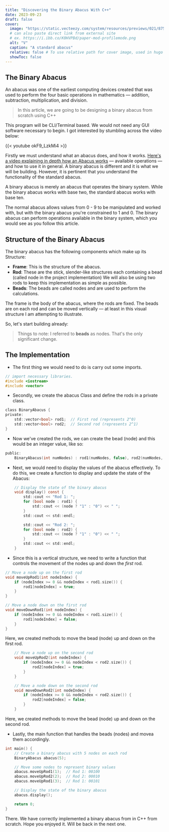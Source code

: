 ```yaml
---
title: "Discovering the Binary Abacus With C++"
date: 2023-09-23
draft: false
cover:
  image: "https://static.vecteezy.com/system/resources/previews/021/875/452/original/wooden-abacus-outline-drawing-illustration-isometric-style-3d-colored-abacus-ancient-calculator-calculating-tool-with-wooden-beads-sliding-on-wires-chinese-abacus-line-art-vector.jpg"
  # can also paste direct link from external site
  # ex. https://i.ibb.co/K0HVPBd/paper-mod-profilemode.png
  alt: "V"
  caption: "A standard abacus"
  relative: false # To use relative path for cover image, used in hugo Page-bundles
  showToc: false
---
```


## The Binary Abacus

An abacus was one of the earliest computing devices created that was used to
perform the four basic operations in mathematics — addition, subtraction,
multiplication, and division.

> In this article, we are going to be designing a binary abacus from scratch
> using C++

This program will be CLI/Terminal based. We would not need any GUI software
necessary to begin. I got interested by stumbling across the video below:

{{< youtube okF9_LzkMi4 >}}

Firstly we must understand what an abacus does, and how it works.
[Here's a video
explaining in depth how an Abacus works](https://www.youtube.com/watch?v=A1eItdu85hM)
— available operations — and how to use it in general. A binary abacus is
different and it is what we will be building. However, it is pertinent that you
understand the functionality of the standard abacus.

A binary abacus is merely an abacus that operates the binary system. While the
binary abacus works with base two, the standard abacus works with base ten.

The normal abacus allows values from 0 - 9 to be manipulated and worked with,
but with the binary abacus you're constrained to 1 and 0. The binary abacus can
perform operations available in the binary system, which you would see as you
follow this article.

## Structure of the Binary Abacus

The binary abacus has the following components which make up its Structure:

- **Frame**: This is the structure of the abacus.
- **Rod**: These are the stick, slender-like structures each containing a bead
  (called node in the project implementation) We will also be using two rods to
  keep this implementation as simple as possible.
- **Beads**: The beads are called nodes and are used to perform the
  calculations.

The frame is the body of the abacus, where the rods are fixed. The beads are on
each rod and can be moved vertically — at least in this visual structure I am
attempting to illustrate.

So, let's start building already:

> Things to note: I referred to **beads** as nodes. That's the only significant
> change.

## The Implementation

- The first thing we would need to do is carry out some imports.

```c
// import necessary libraries.
#include <iostream>
#include <vector>
```

- Secondly, we create the abacus Class and define the rods in a private class.

```c
class BinaryAbacus {
private:
    std::vector<bool> rod1;  // First rod (represents 2^0)
    std::vector<bool> rod2;  // Second rod (represents 2^1)
}
```

- Now we've created the rods, we can create the bead (node) and this would be an
  integer value, like so:

```c
public:
    BinaryAbacus(int numNodes) : rod1(numNodes, false), rod2(numNodes, false) {}
```

- Next, we would need to display the values of the abacus effectively. To do
  this, we create a function to display and update the state of the Abacus:

```c
    // Display the state of the binary abacus
    void display() const {
        std::cout << "Rod 1: ";
        for (bool node : rod1) {
            std::cout << (node ? "1" : "0") << " ";
        }
        std::cout << std::endl;

        std::cout << "Rod 2: ";
        for (bool node : rod2) {
            std::cout << (node ? "1" : "0") << " ";
        }
        std::cout << std::endl;
    }
```

- Since this is a vertical structure, we need to write a function that controls
  the movement of the nodes up and down the _first_ rod.

```c
// Move a node up on the first rod
void moveUpRod1(int nodeIndex) {
    if (nodeIndex >= 0 && nodeIndex < rod1.size()) {
        rod1[nodeIndex] = true;
    }
}
```

```c
// Move a node down on the first rod
void moveDownRod1(int nodeIndex) {
    if (nodeIndex >= 0 && nodeIndex < rod1.size()) {
        rod1[nodeIndex] = false;
    }
}
```

Here, we created methods to move the bead (node) up and down on the first rod.

```c
    // Move a node up on the second rod
    void moveUpRod2(int nodeIndex) {
        if (nodeIndex >= 0 && nodeIndex < rod2.size()) {
            rod2[nodeIndex] = true;
        }
    }

    // Move a node down on the second rod
    void moveDownRod2(int nodeIndex) {
        if (nodeIndex >= 0 && nodeIndex < rod2.size()) {
            rod2[nodeIndex] = false;
        }
    }
```

Here, we created methods to move the bead (node) up and down on the second rod.

- Lastly, the main function that handles the beads (nodes) and movea them
  accordingly.

```c
int main() {
    // Create a binary abacus with 5 nodes on each rod
    BinaryAbacus abacus(5);

    // Move some nodes to represent binary values
    abacus.moveUpRod1(1);  // Rod 1: 00100
    abacus.moveUpRod2(2);  // Rod 2: 00010
    abacus.moveUpRod1(3);  // Rod 1: 00101

    // Display the state of the binary abacus
    abacus.display();

    return 0;
}
```

There. We have correctly implemented a binary abacus from in C++ from scratch.
Hope you enjoyed it. Will be back in the next one.
